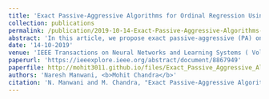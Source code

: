 ```yaml
---
title: 'Exact Passive-Aggressive Algorithms for Ordinal Regression Using Interval Labels'
collection: publications
permalink: /publication/2019-10-14-Exact-Passive-Aggressive-Algorithms-for-Ordinal-Regression
abstract: 'In this article, we propose exact passive-aggressive (PA) online algorithms for ordinal regression. The proposed algorithms can be used even when we have interval labels instead of actual labels for example. The proposed algorithms solve a convex optimization problem at every trial. We find an exact solution to those optimization problems to determine the updated parameters. We propose a support class algorithm (SCA) that finds the active constraints using the Karush-Kuhn-Tucker (KKT) conditions of the optimization problems. These active constraints form a support set, which determines the set of thresholds that need to be updated. We derive update rules for PA, PA-I, and PA-II. We show that the proposed algorithms maintain the ordering of the thresholds after every trial. We provide the mistake bounds of the proposed algorithms in both ideal and general settings. We also show experimentally that the proposed algorithms successfully learn accurate classifiers using interval labels as well as exact labels. The proposed algorithms also do well compared to other approaches.'
date: '14-10-2019'
venue: 'IEEE Transactions on Neural Networks and Learning Systems ( Volume: 31, Issue: 9, Sept. 2020)'
paperurl: 'https://ieeexplore.ieee.org/abstract/document/8867949'
paperfile: http://mohit3011.github.io/files/Exact_Passive_Aggressive_Algorithms.pdf
authors: 'Naresh Manwani, <b>Mohit Chandra</b>'
citation: 'N. Manwani and M. Chandra, "Exact Passive-Aggressive Algorithms for Ordinal Regression Using Interval Labels," in IEEE Transactions on Neural Networks and Learning Systems, vol. 31, no. 9, pp. 3259-3268, Sept. 2020, doi: 10.1109/TNNLS.2019.2939861.'
---
```

